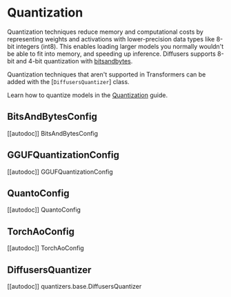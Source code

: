 <!--Copyright 2024 The HuggingFace Team. All rights reserved.

Licensed under the Apache License, Version 2.0 (the "License"); you may not use this file except in compliance with
the License. You may obtain a copy of the License at

http://www.apache.org/licenses/LICENSE-2.0

Unless required by applicable law or agreed to in writing, software distributed under the License is distributed on
an "AS IS" BASIS, WITHOUT WARRANTIES OR CONDITIONS OF ANY KIND, either express or implied. See the License for the
specific language governing permissions and limitations under the License.

-->

# Quantization

Quantization techniques reduce memory and computational costs by representing weights and activations with lower-precision data types like 8-bit integers (int8). This enables loading larger models you normally wouldn't be able to fit into memory, and speeding up inference. Diffusers supports 8-bit and 4-bit quantization with [bitsandbytes](https://huggingface.co/docs/bitsandbytes/en/index).

Quantization techniques that aren't supported in Transformers can be added with the [`DiffusersQuantizer`] class.

<Tip>

Learn how to quantize models in the [Quantization](../quantization/overview) guide.

</Tip>


## BitsAndBytesConfig

[[autodoc]] BitsAndBytesConfig

## GGUFQuantizationConfig

[[autodoc]] GGUFQuantizationConfig

## QuantoConfig

[[autodoc]] QuantoConfig

## TorchAoConfig

[[autodoc]] TorchAoConfig

## DiffusersQuantizer

[[autodoc]] quantizers.base.DiffusersQuantizer
